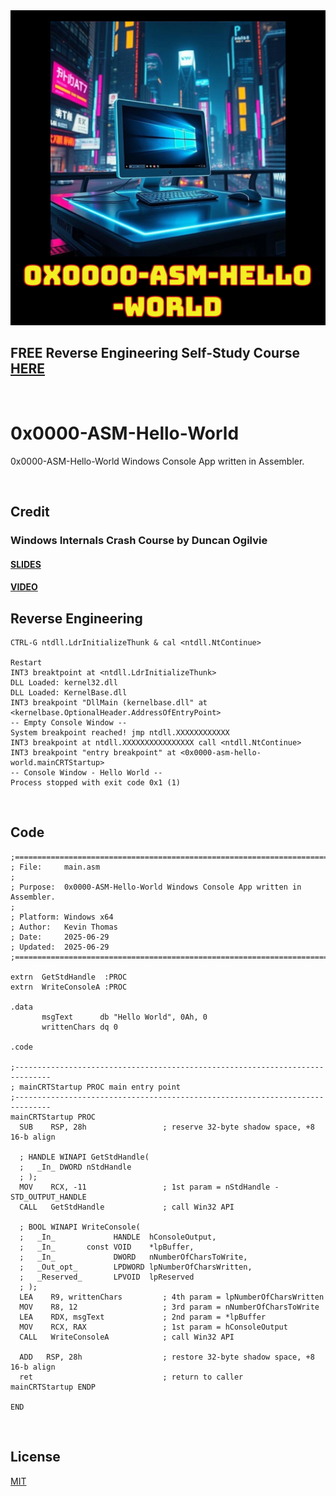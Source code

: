 <img src="https://github.com/mytechnotalent/0x0000-ASM-Hello-World/blob/master/0x0000-ASM-Hello-World.png?raw=true">

## FREE Reverse Engineering Self-Study Course [HERE](https://github.com/mytechnotalent/Reverse-Engineering-Tutorial)

<br>

# 0x0000-ASM-Hello-World
0x0000-ASM-Hello-World Windows Console App written in Assembler.

<br>

## Credit
### Windows Internals Crash Course by Duncan Ogilvie
#### [SLIDES](https://mrexodia.github.io/files/wicc-2023-slides.pdf)
#### [VIDEO](https://youtu.be/I_nJltUokE0?si=Q1yOfZuIF5jOa_2U)

## Reverse Engineering
```
CTRL-G ntdll.LdrInitializeThunk & cal <ntdll.NtContinue>

Restart
INT3 breaktpoint at <ntdll.LdrInitializeThunk>
DLL Loaded: kernel32.dll
DLL Loaded: KernelBase.dll
INT3 breakpoint "DllMain (kernelbase.dll" at <kernelbase.OptionalHeader.AddressOfEntryPoint>
-- Empty Console Window --
System breakpoint reached! jmp ntdll.XXXXXXXXXXXX
INT3 breakpoint at ntdll.XXXXXXXXXXXXXXXX call <ntdll.NtContinue>
INT3 breakpoint "entry breakpoint" at <0x0000-asm-hello-world.mainCRTStartup>
-- Console Window - Hello World --
Process stopped with exit code 0x1 (1)
```

<br>

## Code
```
;==============================================================================
; File:     main.asm
;
; Purpose:  0x0000-ASM-Hello-World Windows Console App written in Assembler.
;
; Platform: Windows x64
; Author:   Kevin Thomas
; Date:     2025-06-29
; Updated:  2025-06-29
;==============================================================================

extrn  GetStdHandle  :PROC
extrn  WriteConsoleA :PROC

.data
       msgText      db "Hello World", 0Ah, 0 
       writtenChars dq 0

.code

;------------------------------------------------------------------------------
; mainCRTStartup PROC main entry point
;------------------------------------------------------------------------------
mainCRTStartup PROC
  SUB    RSP, 28h                 ; reserve 32-byte shadow space, +8 16-b align 

  ; HANDLE WINAPI GetStdHandle(
  ;   _In_ DWORD nStdHandle
  ; );
  MOV    RCX, -11                 ; 1st param = nStdHandle - STD_OUTPUT_HANDLE
  CALL   GetStdHandle             ; call Win32 API

  ; BOOL WINAPI WriteConsole(
  ;   _In_             HANDLE  hConsoleOutput,
  ;   _In_       const VOID    *lpBuffer,
  ;   _In_             DWORD   nNumberOfCharsToWrite,
  ;   _Out_opt_        LPDWORD lpNumberOfCharsWritten,
  ;   _Reserved_       LPVOID  lpReserved
  ; );
  LEA    R9, writtenChars         ; 4th param = lpNumberOfCharsWritten
  MOV    R8, 12                   ; 3rd param = nNumberOfCharsToWrite
  LEA    RDX, msgText             ; 2nd param = *lpBuffer
  MOV    RCX, RAX                 ; 1st param = hConsoleOutput
  CALL   WriteConsoleA            ; call Win32 API

  ADD   RSP, 28h                  ; restore 32-byte shadow space, +8 16-b align
  ret                             ; return to caller
mainCRTStartup ENDP

END
```

<br>

## License
[MIT](https://github.com/mytechnotalent/0x0000-ASM-Hello-World/blob/master/LICENSE.txt)
